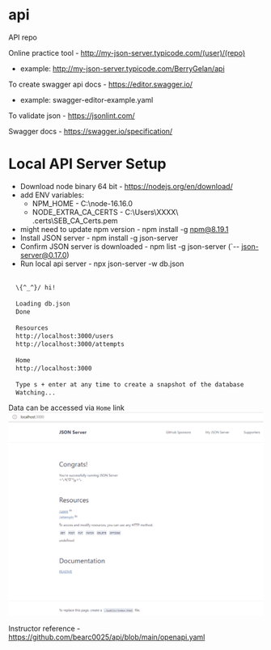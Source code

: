 # api
API repo


Online practice tool - http://my-json-server.typicode.com/(user)/(repo)
* example: http://my-json-server.typicode.com/BerryGelan/api

To create swagger api docs - https://editor.swagger.io/
* example: swagger-editor-example.yaml

To validate json - https://jsonlint.com/

Swagger docs - https://swagger.io/specification/


# Local API Server Setup
* Download node binary 64 bit - https://nodejs.org/en/download/
* add ENV variables:
  * NPM_HOME - C:\node-16.16.0
  * NODE_EXTRA_CA_CERTS - C:\Users\XXXX\ .certs\SEB_CA_Certs.pem
* might need to update npm version - npm install -g npm@8.19.1
* Install JSON server - npm install -g json-server
* Confirm JSON server is downloaded - npm list -g json-server (`-- json-server@0.17.0)
* Run local api server - npx json-server -w db.json
```

  \{^_^}/ hi!

  Loading db.json
  Done

  Resources
  http://localhost:3000/users
  http://localhost:3000/attempts

  Home
  http://localhost:3000

  Type s + enter at any time to create a snapshot of the database
  Watching...
```
Data can be accessed via `Home` link
![Local Server](local-server-home.png?raw=true "Employee Data title")


Instructor reference - https://github.com/bearc0025/api/blob/main/openapi.yaml
